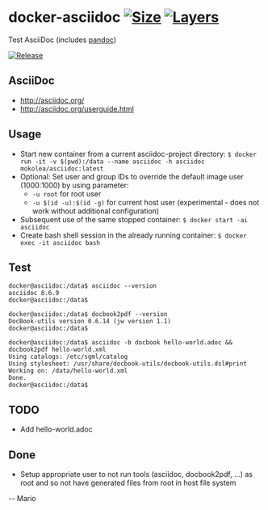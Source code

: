 # docker-asciidoc [![Size](https://img.shields.io/microbadger/image-size/mokolea/asciidoc.svg)](https://hub.docker.com/r/mokolea/asciidoc) [![Layers](https://img.shields.io/microbadger/layers/mokolea/asciidoc.svg)](https://hub.docker.com/r/mokolea/asciidoc)

Test AsciiDoc (includes [pandoc](https://hub.docker.com/r/mokolea/pandoc))

[![Release](https://img.shields.io/github/release/Mokolea/docker-asciidoc.svg)](https://github.com/Mokolea/docker-asciidoc/releases)

## AsciiDoc
 - http://asciidoc.org/
 - http://asciidoc.org/userguide.html

## Usage
 - Start new container from a current asciidoc-project directory: `$ docker run -it -v $(pwd):/data --name asciidoc -h asciidoc mokolea/asciidoc:latest`
 - Optional: Set user and group IDs to override the default image user (1000:1000) by using parameter:
    - `-u root` for root user
    - `-u $(id -u):$(id -g)` for current host user (experimental - does not work without additional configuration)
 - Subsequent use of the same stopped container: `$ docker start -ai asciidoc`
 - Create bash shell session in the already running container: `$ docker exec -it asciidoc bash`

## Test
```
docker@asciidoc:/data$ asciidoc --version
asciidoc 8.6.9
docker@asciidoc:/data$ 

docker@asciidoc:/data$ docbook2pdf --version
DocBook-utils version 0.6.14 (jw version 1.1)
docker@asciidoc:/data$ 

docker@asciidoc:/data$ asciidoc -b docbook hello-world.adoc && docbook2pdf hello-world.xml
Using catalogs: /etc/sgml/catalog
Using stylesheet: /usr/share/docbook-utils/docbook-utils.dsl#print
Working on: /data/hello-world.xml
Done.
docker@asciidoc:/data$ 
```

## TODO
 - Add hello-world.adoc

## Done
 - Setup appropriate user to not run tools (asciidoc, docbook2pdf, ...) as root and so not have generated files from root in host file system

-- Mario
